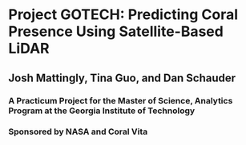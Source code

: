 # Project GOTECH: Predicting Coral Presence Using Satellite-Based LiDAR

## Josh Mattingly, Tina Guo, and Dan Schauder

### A Practicum Project for the Master of Science, Analytics Program at the Georgia Institute of Technology

### Sponsored by NASA and Coral Vita
